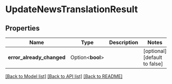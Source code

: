 # UpdateNewsTranslationResult

## Properties

Name | Type | Description | Notes
------------ | ------------- | ------------- | -------------
**error_already_changed** | Option<**bool**> |  | [optional][default to false]

[[Back to Model list]](../README.md#documentation-for-models) [[Back to API list]](../README.md#documentation-for-api-endpoints) [[Back to README]](../README.md)



